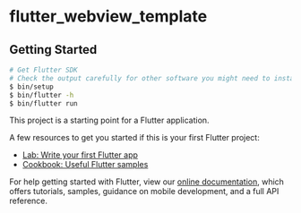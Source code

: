 # flutter_webview_template

## Getting Started

```sh
# Get Flutter SDK
# Check the output carefully for other software you might need to install or further tasks to perform
$ bin/setup
$ bin/flutter -h
$ bin/flutter run
```

This project is a starting point for a Flutter application.

A few resources to get you started if this is your first Flutter project:

- [Lab: Write your first Flutter app](https://flutter.dev/docs/get-started/codelab)
- [Cookbook: Useful Flutter samples](https://flutter.dev/docs/cookbook)

For help getting started with Flutter, view our
[online documentation](https://flutter.dev/docs), which offers tutorials,
samples, guidance on mobile development, and a full API reference.
